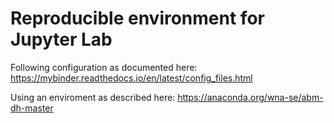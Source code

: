 # Reproducible environment for Jupyter Lab
Following configuration as documented here:
https://mybinder.readthedocs.io/en/latest/config_files.html

Using an enviroment as described here:
https://anaconda.org/wna-se/abm-dh-master
